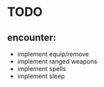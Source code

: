 # TODO

## encounter:
- implement equip/remove
- implement ranged weapons
- implement spells
- implement sleep
